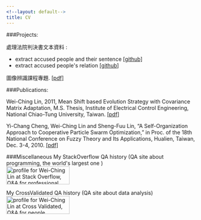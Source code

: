 ```yaml
---
<!--layout: default-->
title: CV 
---
```


###Projects:  

處理法院判決書文本資料 :  

- extract accused people and their sentence [[github]](https://github.com/superChing/extract_declared_sentence)
- extract accused people's relation [[github]](https://github.com/superChing/relation_in_verdict)

圖像辨識課程專題. [[pdf]](https://drive.google.com/open?id=0B6biicZ6943DM1Zzc1RqdlA3bGs&authuser=0)    


###Publications:  

Wei-Ching Lin, 2011, Mean Shift based Evolution Strategy with Covariance Matrix Adaptation, M.S. Thesis, Institute of Electrical Control Engineering, National Chiao-Tung University, Taiwan. [[pdf]](https://drive.google.com/open?id=0B6biicZ6943DR3UxOVNUa3cyakk&authuser=0)  

Yi-Chang Cheng, Wei-Ching Lin and Sheng-Fuu Lin, “A Self-Organization Approach to Cooperative Particle Swarm Optimization,” in Proc. of the 18th National Conference on Fuzzy Theory and Its Applications, Hualien, Taiwan, Dec. 3-4, 2010. [[pdf]](https://drive.google.com/open?id=0B6biicZ6943DMkd4b1AxTklyUlk&authuser=0)


###Miscellaneous
My StackOverflow QA history (QA site about programming, the world's largest one )  
<a href="http://stackoverflow.com/users/2130573/wei-ching-lin">
<img src="http://stackoverflow.com/users/flair/2130573.png" width="168" height="48" alt="profile for Wei-Ching Lin at Stack Overflow, Q&amp;A for professional and enthusiast programmers" title="profile for Wei-Ching Lin at Stack Overflow, Q&amp;A for professional and enthusiast programmers">
</a>

My CrossValidated QA history (QA site about data analysis)  
<a href="http://stats.stackexchange.com/users/30310/wei-ching-lin">
<img src="http://stats.stackexchange.com/users/flair/30310.png" width="168" height="48" alt="profile for Wei-Ching Lin at Cross Validated, Q&amp;A for people interested in statistics, machine learning, data analysis, data mining, and data visualization" title="profile for Wei-Ching Lin at Cross Validated, Q&amp;A for people interested in statistics, machine learning, data analysis, data mining, and data visualization">
</a>
